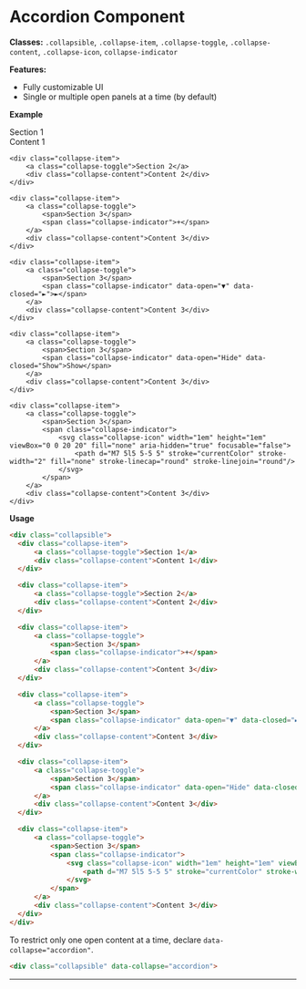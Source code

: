 # Accordion Component

**Classes:** `.collapsible`, `.collapse-item`, `.collapse-toggle`, `.collapse-content`, `.collapse-icon`, `collapse-indicator`

**Features:**
- Fully customizable UI
- Single or multiple open panels at a time (by default)

**Example**

<div class="demo-container">
  <div class="collapsible">
    <div class="collapse-item">
        <a class="collapse-toggle">Section 1</a>
        <div class="collapse-content">Content 1</div>
    </div>

    <div class="collapse-item">
        <a class="collapse-toggle">Section 2</a>
        <div class="collapse-content">Content 2</div>
    </div>

    <div class="collapse-item">
        <a class="collapse-toggle">
            <span>Section 3</span>
            <span class="collapse-indicator">+</span>
        </a>
        <div class="collapse-content">Content 3</div>
    </div>

    <div class="collapse-item">
        <a class="collapse-toggle">
            <span>Section 3</span>
            <span class="collapse-indicator" data-open="▼" data-closed="►">►</span>
        </a>
        <div class="collapse-content">Content 3</div>
    </div>

    <div class="collapse-item">
        <a class="collapse-toggle">
            <span>Section 3</span>
            <span class="collapse-indicator" data-open="Hide" data-closed="Show">Show</span>
        </a>
        <div class="collapse-content">Content 3</div>
    </div>

    <div class="collapse-item">
        <a class="collapse-toggle">
            <span>Section 3</span>
            <span class="collapse-indicator">
                <svg class="collapse-icon" width="1em" height="1em" viewBox="0 0 20 20" fill="none" aria-hidden="true" focusable="false">
                    <path d="M7 5l5 5-5 5" stroke="currentColor" stroke-width="2" fill="none" stroke-linecap="round" stroke-linejoin="round"/>
                </svg>
            </span>
        </a>
        <div class="collapse-content">Content 3</div>
    </div>
  </div>
</div>

**Usage**
```html
<div class="collapsible">
  <div class="collapse-item">
      <a class="collapse-toggle">Section 1</a>
      <div class="collapse-content">Content 1</div>
  </div>

  <div class="collapse-item">
      <a class="collapse-toggle">Section 2</a>
      <div class="collapse-content">Content 2</div>
  </div>

  <div class="collapse-item">
      <a class="collapse-toggle">
          <span>Section 3</span>
          <span class="collapse-indicator">+</span>
      </a>
      <div class="collapse-content">Content 3</div>
  </div>

  <div class="collapse-item">
      <a class="collapse-toggle">
          <span>Section 3</span>
          <span class="collapse-indicator" data-open="▼" data-closed="►">►</span>
      </a>
      <div class="collapse-content">Content 3</div>
  </div>

  <div class="collapse-item">
      <a class="collapse-toggle">
          <span>Section 3</span>
          <span class="collapse-indicator" data-open="Hide" data-closed="Show">Show</span>
      </a>
      <div class="collapse-content">Content 3</div>
  </div>

  <div class="collapse-item">
      <a class="collapse-toggle">
          <span>Section 3</span>
          <span class="collapse-indicator">
              <svg class="collapse-icon" width="1em" height="1em" viewBox="0 0 20 20" fill="none" aria-hidden="true" focusable="false">
                  <path d="M7 5l5 5-5 5" stroke="currentColor" stroke-width="2" fill="none" stroke-linecap="round" stroke-linejoin="round"/>
              </svg>
          </span>
      </a>
      <div class="collapse-content">Content 3</div>
  </div>
</div>
```

To restrict only one open content at a time, declare <code>data-collapse="accordion"</code>.

```html
<div class="collapsible" data-collapse="accordion">
```

---